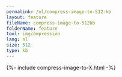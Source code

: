 ```yaml
---
permalink: /nl/compress-image-to-512-kb
layout: feature
fileName: compress-image-to-512kb
folderName: feature
tool: imgcompression
lang: nl
size: 512
type: kb
---
```


{%- include compress-image-to-X.html -%}
